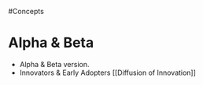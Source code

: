 #Concepts 
# Alpha & Beta

- Alpha & Beta version.
- Innovators & Early Adopters [[Diffusion of Innovation]]